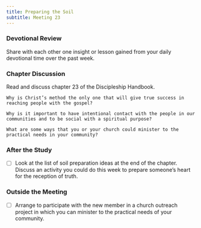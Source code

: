 ```yaml
---
title: Preparing the Soil
subtitle: Meeting 23
---
```


### Devotional Review

Share with each other one insight or lesson gained from your daily devotional time over the past week.

### Chapter Discussion

Read and discuss chapter 23 of the Discipleship Handbook.

`Why is Christ’s method the only one that will give true success in reaching people with the gospel?`

`Why is it important to have intentional contact with the people in our communities and to be social with a spiritual purpose?`

`What are some ways that you or your church could minister to the practical needs in your community?`

### After the Study

- [ ] Look at the list of soil preparation ideas at the end of the chapter. Discuss an activity you could do this week to prepare someone’s heart for the reception of truth.

### Outside the Meeting

- [ ] Arrange to participate with the new member in a church outreach project in which you can minister to the practical needs of your community.